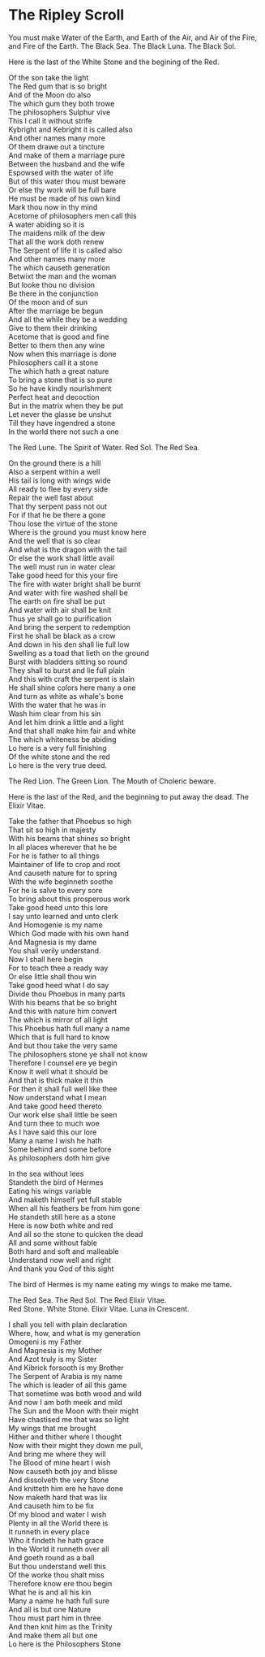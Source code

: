 
<h1>The Ripley Scroll</h1>

You must make Water of the Earth, and Earth of the Air, and Air of the Fire, and Fire of the Earth. The Black Sea. The Black Luna. The Black Sol.

Here is the last of the White Stone and the begining of the Red.

Of the son take the light<br/>
The Red gum that is so bright<br/>
And of the Moon do also<br/>
The which gum they both trowe<br/>
The philosophers Sulphur vive<br/>
This I call it without strife<br/>
Kybright and Kebright it is called also<br/>
And other names many more<br/>
Of them drawe out a tincture<br/>
And make of them a marriage pure<br/>
Between the husband and the wife<br/>
Espowsed with the water of life<br/>
But of this water thou must beware<br/>
Or else thy work will be full bare<br/>
He must be made of his own kind<br/>
Mark thou now in thy mind<br/>
Acetome of philosophers men call this<br/>
A water abiding so it is<br/>
The maidens milk of the dew<br/>
That all the work doth renew<br/>
The Serpent of life it is called also<br/>
And other names many more<br/>
The which causeth generation<br/>
Betwixt the man and the woman<br/>
But looke thou no division<br/>
Be there in the conjunction<br/>
Of the moon and of sun<br/>
After the marriage be begun<br/>
And all the while they be a wedding<br/>
Give to them their drinking<br/>
Acetome that is good and fine<br/>
Better to them then any wine<br/>
Now when this marriage is done<br/>
Philosophers call it a stone<br/>
The which hath a great nature<br/>
To bring a stone that is so pure<br/>
So he have kindly nourishment<br/>
Perfect heat and decoction<br/>
But in the matrix when they be put<br/>
Let never the glasse be unshut<br/>
Till they have ingendred a stone<br/>
In the world there not such a one

The Red Lune. The Spirit of Water. Red Sol. The Red Sea.

On the ground there is a hill<br/>
Also a serpent within a well<br/>
His tail is long with wings wide<br/>
All ready to flee by every side<br/>
Repair the well fast about<br/>
That thy serpent pass not out<br/>
For if that he be there a gone<br/>
Thou lose the virtue of the stone<br/>
Where is the ground you must know here<br/>
And the well that is so clear<br/>
And what is the dragon with the tail<br/>
Or else the work shall little avail<br/>
The well must run in water clear<br/>
Take good heed for this your fire<br/>
The fire with water bright shall be burnt<br/>
And water with fire washed shall be<br/>
The earth on fire shall be put<br/>
And water with air shall be knit<br/>
Thus ye shall go to purification<br/>
And bring the serpent to redemption<br/>
First he shall be black as a crow<br/>
And down in his den shall lie full low<br/>
Swelling as a toad that lieth on the ground<br/>
Burst with bladders sitting so round<br/>
They shall to burst and lie full plain<br/>
And this with craft the serpent is slain<br/>
He shall shine colors here many a one<br/>
And turn as white as whale's bone<br/>
With the water that he was in<br/>
Wash him clear from his sin<br/>
And let him drink a little and a light<br/>
And that shall make him fair and white<br/>
The which whiteness be abiding<br/>
Lo here is a very full finishing<br/>
Of the white stone and the red<br/>
Lo here is the very true deed.

The Red Lion. The Green Lion. The Mouth of Choleric beware.

Here is the last of the Red, and the beginning to put away the dead. The Elixir Vitae.

Take the father that Phoebus so high<br/>
That sit so high in majesty<br/>
With his beams that shines so bright<br/>
In all places wherever that he be<br/>
For he is father to all things<br/>
Maintainer of life to crop and root<br/>
And causeth nature for to spring<br/>
With the wife beginneth soothe<br/>
For he is salve to every sore<br/>
To bring about this prosperous work<br/>
Take good heed unto this lore<br/>
I say unto learned and unto clerk<br/>
And Homogenie is my name<br/>
Which God made with his own hand<br/>
And Magnesia is my dame<br/>
You shall verily understand.<br/>
Now I shall here begin<br/>
For to teach thee a ready way<br/>
Or else little shall thou win<br/>
Take good heed what I do say<br/>
Divide thou Phoebus in many parts<br/>
With his beams that be so bright<br/>
And this with nature him convert<br/>
The which is mirror of all light<br/>
This Phoebus hath full many a name<br/>
Which that is full hard to know<br/>
And but thou take the very same<br/>
The philosophers stone ye shall not know<br/>
Therefore I counsel ere ye begin<br/>
Know it well what it should be<br/>
And that is thick make it thin<br/>
For then it shall full well like thee<br/>
Now understand what I mean<br/>
And take good heed thereto<br/>
Our work else shall little be seen<br/>
And turn thee to much woe<br/>
As I have said this our lore<br/>
Many a name I wish he hath<br/>
Some behind and some before<br/>
As philosophers doth him give

In the sea without lees<br/>
Standeth the bird of Hermes<br/>
Eating his wings variable<br/>
And maketh himself yet full stable<br/>
When all his feathers be from him gone<br/>
He standeth still here as a stone<br/>
Here is now both white and red<br/>
And all so the stone to quicken the dead<br/>
All and some without fable<br/>
Both hard and soft and malleable<br/>
Understand now well and right<br/>
And thank you God of this sight

The bird of Hermes is my name eating my wings to make me tame.

The Red Sea. The Red Sol. The Red Elixir Vitae.<br/>
Red Stone. White Stone. Elixir Vitae. Luna in Crescent.

I shall you tell with plain declaration<br/>
Where, how, and what is my generation<br/>
Omogeni is my Father<br/>
And Magnesia is my Mother<br/>
And Azot truly is my Sister<br/>
And Kibrick forsooth is my Brother<br/>
The Serpent of Arabia is my name<br/>
The which is leader of all this game<br/>
That sometime was both wood and wild<br/>
And now I am both meek and mild<br/>
The Sun and the Moon with their might<br/>
Have chastised me that was so light<br/>
My wings that me brought<br/>
Hither and thither where I thought<br/>
Now with their might they down me pull,<br/>
And bring me where they will<br/>
The Blood of mine heart I wish<br/>
Now causeth both joy and blisse<br/>
And dissolveth the very Stone<br/>
And knitteth him ere he have done<br/>
Now maketh hard that was lix<br/>
And causeth him to be fix<br/>
Of my blood and water I wish<br/>
Plenty in all the World there is<br/>
It runneth in every place<br/>
Who it findeth he hath grace<br/>
In the World it runneth over all<br/>
And goeth round as a ball<br/>
But thou understand well this<br/>
Of the worke thou shalt miss<br/>
Therefore know ere thou begin<br/>
What he is and all his kin<br/>
Many a name he hath full sure<br/>
And all is but one Nature<br/>
Thou must part him in three<br/>
And then knit him as the Trinity<br/>
And make them all but one<br/>
Lo here is the Philosophers Stone
